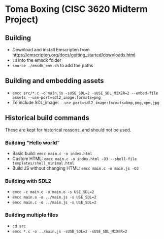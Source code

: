 # Toma Boxing (CISC 3620 Midterm Project)

## Building
- Download and install Emscripten from <https://emscripten.org/docs/getting_started/downloads.html>
- `cd` into the emsdk folder
- `source ./emsdk_env.sh` to add the paths

## Building and embedding assets
- `emcc src/*.c -o main.js -sUSE_SDL=2 -sUSE_SDL_MIXER=2 --embed-file assets --use-port=sdl2_image:formats=png`
- To include SDL_image: `--use-port=sdl2_image:formats=bmp,png,xpm,jpg`

## Historical build commands
These are kept for historical reasons, and should not be used.

### Building "Hello world"
- Basic build: `emcc main.c -o index.html`
- Custom HTML: `emcc main.c -o index.html -O3 --shell-file templates/shell_minimal.html`
- Build JS without changing HTML: `emcc main.c -o main.js -O3`

### Building with SDL2
- `emcc -c main.c -o main.o -s USE_SDL=2`
- `emcc main.o -o ../main.js -s USE_SDL=2`
- `emcc main.c -o ../main.js -s USE_SDL=2`

### Building multiple files
- `cd src`
- `emcc *.c -o ../main.js -sUSE_SDL=2 -sUSE_SDL_MIXER=2`
